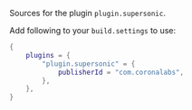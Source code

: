 Sources for the plugin `plugin.supersonic`.

Add following to your `build.settings` to use:
```lua
{
    plugins = {
        "plugin.supersonic" = {
            publisherId = "com.coronalabs",
        },
    },
}
```
